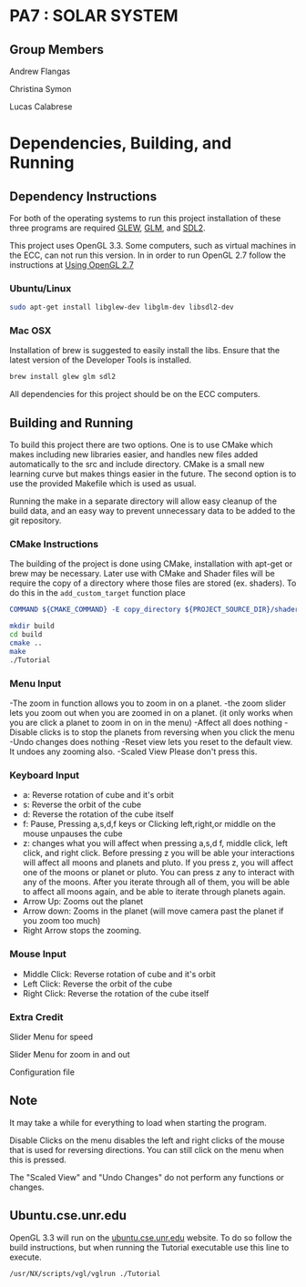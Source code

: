 # PA7 : SOLAR SYSTEM

## Group Members
Andrew Flangas

Christina Symon

Lucas Calabrese

# Dependencies, Building, and Running

## Dependency Instructions
For both of the operating systems to run this project installation of these three programs are required [GLEW](http://glew.sourceforge.net/), [GLM](http://glm.g-truc.net/0.9.7/index.html), and [SDL2](https://wiki.libsdl.org/Tutorials).

This project uses OpenGL 3.3. Some computers, such as virtual machines in the ECC, can not run this version. In in order to run OpenGL 2.7 follow the instructions at [Using OpenGL 2.7](https://github.com/HPC-Vis/computer-graphics/wiki/Using-OpenGL-2.7)

### Ubuntu/Linux
```bash
sudo apt-get install libglew-dev libglm-dev libsdl2-dev
```

### Mac OSX
Installation of brew is suggested to easily install the libs. Ensure that the latest version of the Developer Tools is installed.
```bash
brew install glew glm sdl2
```

All dependencies for this project should be on the ECC computers.

## Building and Running
To build this project there are two options. One is to use CMake which makes including new libraries easier, and handles new files added automatically to the src and include directory. CMake is a small new learning curve but makes things easier in the future.
The second option is to use the provided Makefile which is used as usual.

Running the make in a separate directory will allow easy cleanup of the build data, and an easy way to prevent unnecessary data to be added to the git repository.  

### CMake Instructions
The building of the project is done using CMake, installation with apt-get or brew may be necessary. Later use with CMake and Shader files will be require the copy of a directory where those files are stored (ex. shaders). To do this in the ```add_custom_target``` function place 
```cmake
COMMAND ${CMAKE_COMMAND} -E copy_directory ${PROJECT_SOURCE_DIR}/shaders/ ${CMAKE_CURRENT_BINARY_DIR}/shaders
```

```bash
mkdir build
cd build
cmake ..
make
./Tutorial
```

### Menu Input
-The zoom in function allows you to zoom in on a planet.
-the zoom slider lets you zoom out when you are zoomed in on a planet. (it only works when you are click a planet to zoom in on in the menu)
-Affect all does nothing
-Disable clicks is to stop the planets from reversing when you click the menu
-Undo changes does nothing
-Reset view lets you reset to the default view. It undoes any zooming also.
-Scaled View Please don't press this.




### Keyboard Input
- a:          Reverse rotation of cube and it's orbit
- s:          Reverse the orbit of the cube
- d:          Reverse the rotation of the cube itself
- f:          Pause, Pressing a,s,d,f keys or Clicking left,right,or middle on the mouse unpauses the cube
- z: changes what you will affect when pressing a,s,d f, middle click, left click, and right click. Before pressing z you will be able your interactions will affect all moons and planets and pluto. If you press z, you will affect one of the moons or planet or pluto. You can press z any to interact with any of the moons. After you iterate through all of them, you will be able to affect all moons again, and be able to iterate through planets again.
- Arrow Up:   Zooms out the planet 
- Arrow down: Zooms in the planet (will move camera past the planet if you zoom too much)
- Right Arrow stops the zooming.

### Mouse Input
- Middle Click:         Reverse rotation of cube and it's orbit
- Left Click:           Reverse the orbit of the cube
- Right Click:          Reverse the rotation of the cube itself


### Extra Credit
Slider Menu for speed

Slider Menu for zoom in and out

Configuration file

## Note
It may take a while for everything to load when starting the program.

Disable Clicks on the menu disables the left and right clicks of the mouse that is used for reversing directions. You can still click on the menu when this is pressed.

The "Scaled View" and "Undo Changes" do not perform any functions or changes.

## Ubuntu.cse.unr.edu
OpenGL 3.3 will run on the [ubuntu.cse.unr.edu](https://ubuntu.cse.unr.edu/) website. To do so follow the build instructions, but when running the Tutorial executable use this line to execute.
```bash
/usr/NX/scripts/vgl/vglrun ./Tutorial
```
